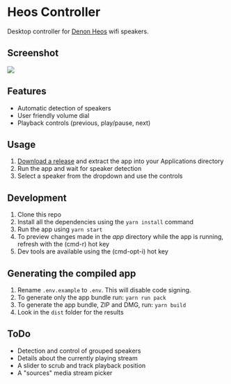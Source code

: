 # Heos Controller
Desktop controller for [Denon Heos](http://heosbydenon.denon.com) wifi speakers.

## Screenshot

![](screenshot.png)

## Features
* Automatic detection of speakers
* User friendly volume dial
* Playback controls (previous, play/pause, next)

## Usage
1. [Download a release](https://github.com/cold-logic/heos-controller/releases) and extract the app into your Applications directory
2. Run the app and wait for speaker detection
3. Select a speaker from the dropdown and use the controls

## Development
1. Clone this repo
2. Install all the dependencies using the `yarn install` command
3. Run the app using `yarn start`
4. To preview changes made in the *app* directory while the app is running, refresh with the (cmd-r) hot key
5. Dev tools are available using the (cmd-opt-i) hot key

## Generating the compiled app
1. Rename `.env.example` to `.env`. This will disable code signing.
2. To generate only the app bundle run: `yarn run pack`
3. To generate the app bundle, ZIP and DMG, run: `yarn build`
4. Look in the `dist` folder for the results

## ToDo
* Detection and control of grouped speakers
* Details about the currently playing stream
* A slider to scrub and track playback position
* A "sources" media stream picker

